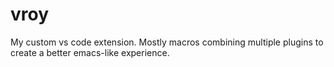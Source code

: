 # vroy

My custom vs code extension. Mostly macros combining multiple plugins to create a better emacs-like experience.